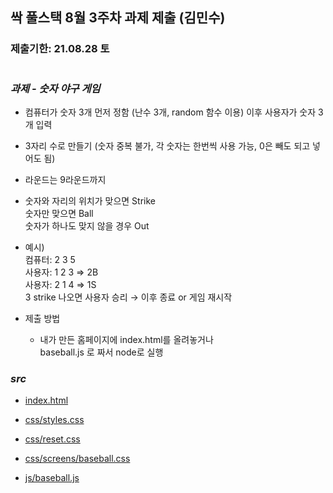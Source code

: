 ## 싹 풀스택 8월 3주차 과제 제출 (김민수)

### 제출기한: 21.08.28 토

#

### _과제 - 숫자 야구 게임_

- 컴퓨터가 숫자 3개 먼저 정함 (난수 3개, random 함수 이용)
  이후 사용자가 숫자 3개 입력

- 3자리 수로 만들기 (숫자 중복 불가, 각 숫자는 한번씩 사용 가능, 0은 빼도 되고 넣어도 됨)
- 라운드는 9라운드까지
- 숫자와 자리의 위치가 맞으면 Strike <br/>
  숫자만 맞으면 Ball<br/>
  숫자가 하나도 맞지 않을 경우 Out

- 예시) <br/>
  컴퓨터: 2 3 5 <br/>
  사용자: 1 2 3 ⇒ 2B <br/>
  사용자: 2 1 4 ⇒ 1S <br/>
  3 strike 나오면 사용자 승리 → 이후 종료 or 게임 재시작

- 제출 방법 <br/>

  - 내가 만든 홈페이지에 index.html를 올려놓거나 <br/> baseball.js 로 짜서 node로 실행

### _src_

- [index.html](https://github.com/ding-co/ssac-web-fullstack/blob/main/Assignment/week03_08-21/src/index.html)

- [css/styles.css](https://github.com/ding-co/ssac-web-fullstack/blob/main/Assignment/week03_08-21/src/css/styles.css)

- [css/reset.css](https://github.com/ding-co/ssac-web-fullstack/blob/main/Assignment/week03_08-21/src/css/reset.css)

- [css/screens/baseball.css](https://github.com/ding-co/ssac-web-fullstack/blob/main/Assignment/week03_08-21/src/css/screens/baseball.css)

- [js/baseball.js](https://github.com/ding-co/ssac-web-fullstack/blob/main/Assignment/week03_08-21/src/js/baseball.js)
